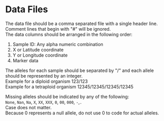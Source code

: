 Data Files
============
The data file should be a comma separated file with a single header line.  
Comment lines that begin with "#" will be ignored.  
The data columns should be arranged in the following order:  
  1. Sample ID: Any alpha numeric combination
  2. X or Latitude coordinate
  3. Y or Longitude coordinate
  4. Marker data

The alleles for each sample should be separated by "/" and each allele should be represented by an integer.  
Example for a diploid organism 123/123  
Example for a tetraploid organism 12345/12345/12345/12345  

Missing alleles should be indicated by any of the following:  
`None`, `Nan`, `Na`, `X`, `XX`, `XXX`, `0`, `00`, `000`, `-`,`.`  
Case does not matter.  
Because 0 represents a null allele, do not use 0 to code for actual alleles.  
